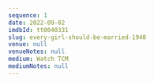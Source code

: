 ```yaml
---
sequence: 1
date: 2022-09-02
imdbId: tt0040331
slug: every-girl-should-be-married-1948
venue: null
venueNotes: null
medium: Watch TCM
mediumNotes: null
---
```


